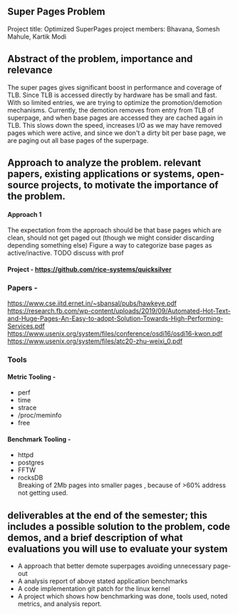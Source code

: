 ## Super Pages Problem
Project title: Optimized SuperPages 
project members: Bhavana, Somesh Mahule, Kartik Modi
## Abstract of the problem, importance and relevance
The super pages gives significant boost in performance and coverage of TLB. Since TLB is accessed directly by hardware
has be small and fast. With so limited entries, we are trying to optimize the promotion/demotion mechanisms. 
Currently, the demotion removes from entry from TLB of superpage, and when base pages are accessed they are cached again in TLB.
This slows down the speed, increases I/O as we may have removed pages which were active, and since we don't a dirty bit per base page, we are paging out all base pages of the superpage.   

## Approach to analyze the problem. relevant papers, existing applications or systems, open-source projects, to motivate the importance of the problem.
#### Approach 1
The expectation from the approach should be that base pages which are clean, 
should not get paged out (though we might consider discarding depending something else)
Figure a way to categorize base pages as active/inactive. TODO discuss with prof
#### Project - https://github.com/rice-systems/quicksilver

### Papers - 
https://www.cse.iitd.ernet.in/~sbansal/pubs/hawkeye.pdf
https://research.fb.com/wp-content/uploads/2019/09/Automated-Hot-Text-and-Huge-Pages-An-Easy-to-adopt-Solution-Towards-High-Performing-Services.pdf
https://www.usenix.org/system/files/conference/osdi16/osdi16-kwon.pdf
https://www.usenix.org/system/files/atc20-zhu-weixi_0.pdf

### Tools
#### Metric Tooling -    
* perf
* time
* strace
* /proc/meminfo
* free
#### Benchmark Tooling - 
* httpd
* postgres
* FFTW
* rocksDB  
Breaking of 2Mb pages into smaller pages , because of >60% address not getting used.

## deliverables at the end of the semester; this includes a possible solution to the problem, code demos, and a brief description of what evaluations you will use to evaluate your system
* A approach that better demote superpages avoiding unnecessary page-out
* A analysis report of above stated application benchmarks
* A code implementation git patch for the linux kernel 
* A project which shows how benchmarking was done, tools used, noted metrics, and analysis report. 